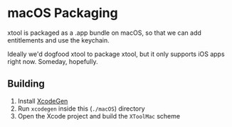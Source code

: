 # macOS Packaging

xtool is packaged as a .app bundle on macOS, so that we can add entitlements and use the keychain.

Ideally we'd dogfood xtool to package xtool, but it only supports iOS apps right now. Someday, hopefully.

## Building

1. Install [XcodeGen](https://github.com/yonaskolb/XcodeGen)
2. Run `xcodegen` inside this (`./macOS`) directory
3. Open the Xcode project and build the `XToolMac` scheme
